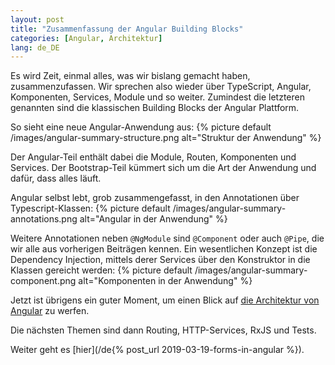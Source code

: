 ```yaml
---
layout: post
title: "Zusammenfassung der Angular Building Blocks"
categories: [Angular, Architektur]
lang: de_DE
---
```


Es wird Zeit, einmal alles, was wir bislang gemacht haben, zusammenzufassen. Wir sprechen also wieder über TypeScript, Angular, Komponenten, Services, Module und so weiter. Zumindest die letzteren genannten sind die klassischen Building Blocks der Angular Plattform.

<!--more-->

So sieht eine neue Angular-Anwendung aus:
{% picture default /images/angular-summary-structure.png alt="Struktur der Anwendung" %}

Der Angular-Teil enthält dabei die Module, Routen, Komponenten und Services. Der Bootstrap-Teil kümmert sich um die Art der Anwendung und dafür, dass alles läuft.

Angular selbst lebt, grob zusammengefasst, in den Annotationen über Typescript-Klassen:
{% picture default /images/angular-summary-annotations.png alt="Angular in der Anwendung" %}

Weitere Annotationen neben ``@NgModule`` sind ``@Component`` oder auch ``@Pipe``, die wir alle aus vorherigen Beiträgen kennen. Ein wesentlichen Konzept ist die Dependency Injection, mittels derer Services über den Konstruktor in die Klassen gereicht werden:
{% picture default /images/angular-summary-component.png alt="Komponenten in der Anwendung" %}

Jetzt ist übrigens ein guter Moment, um einen Blick auf [die Architektur von Angular](https://angular.io/guide/architecture) zu werfen.

Die nächsten Themen sind dann Routing, HTTP-Services, RxJS und Tests.

Weiter geht es [hier](/de{% post_url 2019-03-19-forms-in-angular %}).
